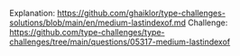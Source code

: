 Explanation: https://github.com/ghaiklor/type-challenges-solutions/blob/main/en/medium-lastindexof.md
Challenge: https://github.com/type-challenges/type-challenges/tree/main/questions/05317-medium-lastindexof